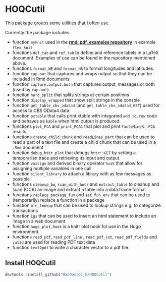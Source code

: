 # HOQCutil
This package groups some utilities that I often use.

Currently the package includes 

* function `myknit` used in the 
[**rmd_pdf_examples repository**](https://github.com/HanOostdijk/rmd_pdf) in example `flex_knit`
* functions `def_tab` and `ref_tab` to define and reference labels in a LaTeX document. Examples of use can be found in the repository mentioned above.
* functions `format_WE` and `format_NS` to format longitudes and latitudes
* function `cap.out` that captures and wraps output so that they can be included in Rmd documents
* function `capture.output.both` that captures output, messages or both (used by `cap.out`)
* function `hard_split` that splits strings at certain positions
* function `display_wrapped` that show split strings in the console
* function `get_table_cbs_odata4` (and `get_table_cbs_odata4_GET`) used for access to CBS OData4 data
* function `pxtable` that calls print.xtable with integrated `add.to.row` code and behaves as `kable` when html output is produced
* functions `plot_PCA` and `print_PCA1` that plot and print `FactoMineR::PCA` results
* functions `create_child_chunk` and `readLines_part` that can be used to read a part of a text file and create a child chunk that can be used in a `.Rmd` document
* function `debug_httr_plot` that debugs `httr::GET` by setting a temporarian trace and retrieving its input and output
* function `vassign` and derived binary operator `%va%` that allow for assigning multiple variables in one call
* function `silent_library` to attach a library with as few messages as possible
* functions `cleanup_bw`, `scan_with_hocr` and `extract_table` to cleanup and scan (OCR) an image and extract a table into a data.frame format
* functions `replace_package_fun` and `set_fun_env` that can be used to (temporarily) replace a function in a package 
* function `mfe_lookup` that can be used to lookup strings e.g. to categorize transactions
* function `igs` that can be used to insert an html statement to include an image in a web document
* function `hugo_plot_hook` is a knitr plot hook for use in the Hugo environment.
* functions `read_pdf`, `read_pdf_line` , `read_pdf_cut`, `read_pdf_fields` and `cut3d` are used for reading PDF text data
* function `text2pdf` to write a character vector to a pdf file

## Install HOQCutil

```R
devtools::install_github("HanOostdijk/HOQCutil") 
```
